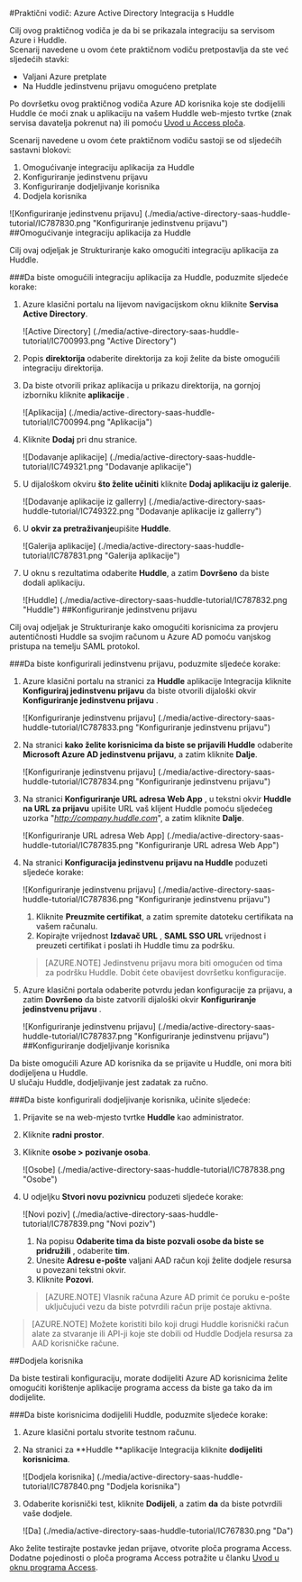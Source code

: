 <properties 
    pageTitle="Praktični vodič: Azure Active Directory Integracija s Huddle | Microsoft Azure" 
    description="Saznajte kako pomoću servisa Azure Active Directory Huddle da biste omogućili jedinstvenu prijavu, automatiziranog dodjele resursa i više!" 
    services="active-directory" 
    authors="jeevansd"  
    documentationCenter="na" 
    manager="femila"/>
<tags 
    ms.service="active-directory" 
    ms.devlang="na" 
    ms.topic="article" 
    ms.tgt_pltfrm="na" 
    ms.workload="identity" 
    ms.date="09/29/2016" 
    ms.author="jeedes" />

#<a name="tutorial-azure-active-directory-integration-with-huddle"></a>Praktični vodič: Azure Active Directory Integracija s Huddle
  
Cilj ovog praktičnog vodiča je da bi se prikazala integraciju sa servisom Azure i Huddle.  
Scenarij navedene u ovom ćete praktičnom vodiču pretpostavlja da ste već sljedećih stavki:

-   Valjani Azure pretplate
-   Na Huddle jedinstvenu prijavu omogućeno pretplate
  
Po dovršetku ovog praktičnog vodiča Azure AD korisnika koje ste dodijelili Huddle će moći znak u aplikaciju na vašem Huddle web-mjesto tvrtke (znak servisa davatelja pokrenut na) ili pomoću [Uvod u Access ploča](active-directory-saas-access-panel-introduction.md).
  
Scenarij navedene u ovom ćete praktičnom vodiču sastoji se od sljedećih sastavni blokovi:

1.  Omogućivanje integraciju aplikacija za Huddle
2.  Konfiguriranje jedinstvenu prijavu
3.  Konfiguriranje dodjeljivanje korisnika
4.  Dodjela korisnika

![Konfiguriranje jedinstvenu prijavu] (./media/active-directory-saas-huddle-tutorial/IC787830.png "Konfiguriranje jedinstvenu prijavu")
##<a name="enabling-the-application-integration-for-huddle"></a>Omogućivanje integraciju aplikacija za Huddle
  
Cilj ovaj odjeljak je Strukturiranje kako omogućiti integraciju aplikacija za Huddle.

###<a name="to-enable-the-application-integration-for-huddle-perform-the-following-steps"></a>Da biste omogućili integraciju aplikacija za Huddle, poduzmite sljedeće korake:

1.  Azure klasični portalu na lijevom navigacijskom oknu kliknite **Servisa Active Directory**.

    ![Active Directory] (./media/active-directory-saas-huddle-tutorial/IC700993.png "Active Directory")

2.  Popis **direktorija** odaberite direktorija za koji želite da biste omogućili integraciju direktorija.

3.  Da biste otvorili prikaz aplikacija u prikazu direktorija, na gornjoj izborniku kliknite **aplikacije** .

    ![Aplikacija] (./media/active-directory-saas-huddle-tutorial/IC700994.png "Aplikacija")

4.  Kliknite **Dodaj** pri dnu stranice.

    ![Dodavanje aplikacije] (./media/active-directory-saas-huddle-tutorial/IC749321.png "Dodavanje aplikacije")

5.  U dijaloškom okviru **što želite učiniti** kliknite **Dodaj aplikaciju iz galerije**.

    ![Dodavanje aplikacije iz gallerry] (./media/active-directory-saas-huddle-tutorial/IC749322.png "Dodavanje aplikacije iz gallerry")

6.  U **okvir za pretraživanje**upišite **Huddle**.

    ![Galerija aplikacije] (./media/active-directory-saas-huddle-tutorial/IC787831.png "Galerija aplikacije")

7.  U oknu s rezultatima odaberite **Huddle**, a zatim **Dovršeno** da biste dodali aplikaciju.

    ![Huddle] (./media/active-directory-saas-huddle-tutorial/IC787832.png "Huddle")
##<a name="configuring-single-sign-on"></a>Konfiguriranje jedinstvenu prijavu
  
Cilj ovaj odjeljak je Strukturiranje kako omogućiti korisnicima za provjeru autentičnosti Huddle sa svojim računom u Azure AD pomoću vanjskog pristupa na temelju SAML protokol.

###<a name="to-configure-single-sign-on-perform-the-following-steps"></a>Da biste konfigurirali jedinstvenu prijavu, poduzmite sljedeće korake:

1.  Azure klasični portalu na stranici za **Huddle** aplikacije Integracija kliknite **Konfiguriraj jedinstvenu prijavu** da biste otvorili dijaloški okvir **Konfiguriranje jedinstvenu prijavu** .

    ![Konfiguriranje jedinstvenu prijavu] (./media/active-directory-saas-huddle-tutorial/IC787833.png "Konfiguriranje jedinstvenu prijavu")

2.  Na stranici **kako želite korisnicima da biste se prijavili Huddle** odaberite **Microsoft Azure AD jedinstvenu prijavu**, a zatim kliknite **Dalje**.

    ![Konfiguriranje jedinstvenu prijavu] (./media/active-directory-saas-huddle-tutorial/IC787834.png "Konfiguriranje jedinstvenu prijavu")

3.  Na stranici **Konfiguriranje URL adresa Web App** , u tekstni okvir **Huddle na URL za prijavu** upišite URL vaš klijent Huddle pomoću sljedećeg uzorka "*http://company.huddle.com*", a zatim kliknite **Dalje**.

    ![Konfiguriranje URL adresa Web App] (./media/active-directory-saas-huddle-tutorial/IC787835.png "Konfiguriranje URL adresa Web App")

4.  Na stranici **Konfiguracija jedinstvenu prijavu na Huddle** poduzeti sljedeće korake:

    ![Konfiguriranje jedinstvenu prijavu] (./media/active-directory-saas-huddle-tutorial/IC787836.png "Konfiguriranje jedinstvenu prijavu")

    1.  Kliknite **Preuzmite certifikat**, a zatim spremite datoteku certifikata na vašem računalu.
    2.  Kopirajte vrijednost **Izdavač URL** , **SAML SSO URL** vrijednost i preuzeti certifikat i poslati ih Huddle timu za podršku.

    >[AZURE.NOTE] Jedinstvenu prijavu mora biti omogućen od tima za podršku Huddle.
Dobit ćete obavijest dovršetku konfiguracije.

5.  Azure klasični portala odaberite potvrdu jedan konfiguracije za prijavu, a zatim **Dovršeno** da biste zatvorili dijaloški okvir **Konfiguriranje jedinstvenu prijavu** .

    ![Konfiguriranje jedinstvenu prijavu] (./media/active-directory-saas-huddle-tutorial/IC787837.png "Konfiguriranje jedinstvenu prijavu")
##<a name="configuring-user-provisioning"></a>Konfiguriranje dodjeljivanje korisnika
  
Da biste omogućili Azure AD korisnika da se prijavite u Huddle, oni mora biti dodijeljena u Huddle.  
U slučaju Huddle, dodjeljivanje jest zadatak za ručno.

###<a name="to-configure-user-provisioning-perform-the-following-steps"></a>Da biste konfigurirali dodjeljivanje korisnika, učinite sljedeće:

1.  Prijavite se na web-mjesto tvrtke **Huddle** kao administrator.

2.  Kliknite **radni prostor**.

3.  Kliknite **osobe \> pozivanje osoba**.

    ![Osobe] (./media/active-directory-saas-huddle-tutorial/IC787838.png "Osobe")

4.  U odjeljku **Stvori novu pozivnicu** poduzeti sljedeće korake:

    ![Novi poziv] (./media/active-directory-saas-huddle-tutorial/IC787839.png "Novi poziv")

    1.  Na popisu **Odaberite tima da biste pozvali osobe da biste se pridružili** , odaberite **tim**.
    2.  Unesite **Adresu e-pošte** valjani AAD račun koji želite dodjele resursa u povezani tekstni okvir.
    3.  Kliknite **Pozovi**.

    >[AZURE.NOTE] Vlasnik računa Azure AD primit će poruku e-pošte uključujući vezu da biste potvrdili račun prije postaje aktivna.

>[AZURE.NOTE] Možete koristiti bilo koji drugi Huddle korisnički račun alate za stvaranje ili API-ji koje ste dobili od Huddle Dodjela resursa za AAD korisničke račune.

##<a name="assigning-users"></a>Dodjela korisnika
  
Da biste testirali konfiguraciju, morate dodijeliti Azure AD korisnicima želite omogućiti korištenje aplikacije programa access da biste ga tako da im dodijelite.

###<a name="to-assign-users-to-huddle-perform-the-following-steps"></a>Da biste korisnicima dodijelili Huddle, poduzmite sljedeće korake:

1.  Azure klasični portalu stvorite testnom računu.

2.  Na stranici za **Huddle **aplikacije Integracija kliknite **dodijeliti korisnicima**.

    ![Dodjela korisnika] (./media/active-directory-saas-huddle-tutorial/IC787840.png "Dodjela korisnika")

3.  Odaberite korisnički test, kliknite **Dodijeli**, a zatim **da** da biste potvrdili vaše dodjele.

    ![Da] (./media/active-directory-saas-huddle-tutorial/IC767830.png "Da")
  
Ako želite testirajte postavke jedan prijave, otvorite ploča programa Access. Dodatne pojedinosti o ploča programa Access potražite u članku [Uvod u oknu programa Access](active-directory-saas-access-panel-introduction.md).